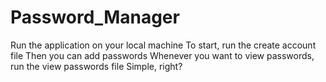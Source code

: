 # Password_Manager
Run the application on your local machine
To start, run the create account file
Then you can add passwords
Whenever you want to view passwords, run the view passwords file
Simple, right?
